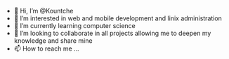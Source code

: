 - 👋 Hi, I’m @Kountche
- 👀 I’m interested in web and mobile development and linix administration
- 🌱 I’m currently learning computer science
- 💞️ I’m looking to collaborate in all projects allowing me to deepen my knowledge and share mine
- 📫 How to reach me ...

<!---
Kountche/Kountche is a ✨ special ✨ repository because its `README.md` (this file) appears on your GitHub profile.
You can click the Preview link to take a look at your changes.
--->
